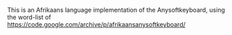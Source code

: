This is an Afrikaans language implementation of the Anysoftkeyboard, using the word-list of 
https://code.google.com/archive/p/afrikaansanysoftkeyboard/
